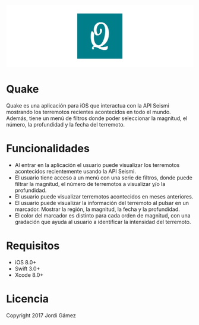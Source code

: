 ![Quake](quake-header.png?raw=true "Quake")

# Quake
Quake es una aplicación para iOS que interactua con la API Seismi mostrando los terremotos recientes acontecidos en todo el mundo. Además, tiene un menú de filtros donde poder seleccionar la magnitud, el número, la profundidad y la fecha del terremoto.

# Funcionalidades
- Al entrar en la aplicación el usuario puede visualizar los terremotos acontecidos recientemente usando la API Seismi.
- El usuario tiene acceso a un menú con una serie de filtros, donde puede filtrar la magnitud, el número de terremotos a visualizar y/o la profundidad.
- El usuario puede visualizar terremotos acontecidos en meses anteriores.
- El usuario puede visualizar la información del terremoto al pulsar en un marcador. Mostrar la región, la magnitud, la fecha y la profundidad.
- El color del marcador es distinto para cada orden de magnitud, con una gradación que ayuda al usuario a identificar la intensidad del terremoto.

# Requisitos
- iOS 8.0+
- Swift 3.0+
- Xcode 8.0+

# Licencia
Copyright 2017 Jordi Gámez
